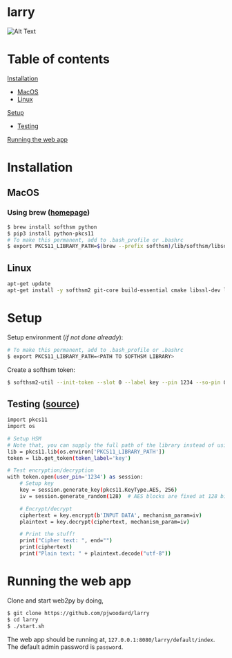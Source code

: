 # larry

![Alt Text](https://media.giphy.com/media/2Ylp4JECyTYRi/giphy.gif)

# Table of contents

[Installation](#install)
- [MacOS](#install-macos)
- [Linux](#install-linux)

[Setup](#setup)
- [Testing](#testing)

[Running the web app](#run)

# <a name="install"><a/> Installation

## <a name="install-macos"><a/> MacOS

### Using brew ([homepage](https://brew.sh/))

```bash
$ brew install softhsm python
$ pip3 install python-pkcs11
# To make this permanent, add to .bash_profile or .bashrc
$ export PKCS11_LIBRARY_PATH=$(brew --prefix softhsm)/lib/softhsm/libsofthsm2.so
```

## <a name="install-linux"><a/>Linux

```bash
apt-get update
apt-get install -y softhsm2 git-core build-essential cmake libssl-dev libseccomp-dev
```

# <a name="setup"><a/>Setup

Setup environment (*if not done already*):
```bash
# To make this permanent, add to .bash_profile or .bashrc
$ export PKCS11_LIBRARY_PATH=<PATH TO SOFTHSM LIBRARY>
```

Create a softhsm token:
```bash
$ softhsm2-util --init-token --slot 0 --label key --pin 1234 --so-pin 0000
```

## <a name="testing"><a/>Testing ([source](http://python-pkcs11.readthedocs.io/en/latest/index.html))

```bash
import pkcs11
import os

# Setup HSM
# Note that, you can supply the full path of the library instead of using os.environ.
lib = pkcs11.lib(os.environ['PKCS11_LIBRARY_PATH'])
token = lib.get_token(token_label='key')

# Test encryption/decryption
with token.open(user_pin='1234') as session:
    # Setup key
    key = session.generate_key(pkcs11.KeyType.AES, 256)
    iv = session.generate_random(128)  # AES blocks are fixed at 128 bits

    # Encrypt/decrypt
    ciphertext = key.encrypt(b'INPUT DATA', mechanism_param=iv)
    plaintext = key.decrypt(ciphertext, mechanism_param=iv)

    # Print the stuff!
    print("Cipher text: ", end="")
    print(ciphertext)
    print("Plain text: " + plaintext.decode("utf-8"))
```

# <a name="run"><a/>Running the web app

Clone and start web2py by doing,
```bash
$ git clone https://github.com/pjwoodard/larry
$ cd larry
$ ./start.sh
```

The web app should be running at, `127.0.0.1:8080/larry/default/index`. The default admin password is `password`.
